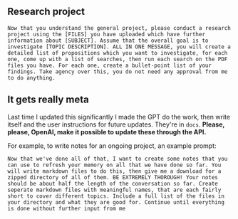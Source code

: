 

## Research project

```text
Now that you understand the general project, please conduct a research project using the [FILES] you have uploaded which have further information about [SUBJECT]. Assume that the overall goal is to investigate [TOPIC DESCRIPTION]. ALL IN ONE MESSAGE, you will create a detailed list of propositions which you want to investigate, for each one, come up with a list of searches, then run each search on the PDF files you have. For each one, create a bullet-point list of your findings. Take agency over this, you do not need any approval from me to do anything.
```


## It gets really meta

Last time I updated this significantly I made the GPT do the work, then write itself and the user instructions for future updates. They're in `docs`. **Please, please, OpenAI, make it possible to update these through the API.**

For example, to write notes for an ongoing project, an example prompt: 

```text
Now that we've done all of that, I want to create some notes that you can use to refresh your memory on all that we have done so far. You will write markdown files to do this, then give me a download for a zipped directory of all of them. BE EXTREMELY THOROUGH! Your notes should be about half the length of the conversation so far. Create seperate markdown files with meaningful names, that are each fairly short to cover different topics. Include a full list of the files in your directory and what they are good for. Continue until everything is done without further input from me
```
